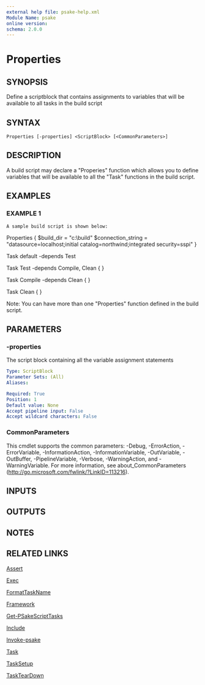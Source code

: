 ```yaml
---
external help file: psake-help.xml
Module Name: psake
online version:
schema: 2.0.0
---
```


# Properties

## SYNOPSIS
Define a scriptblock that contains assignments to variables that will be available to all tasks in the build script

## SYNTAX

```
Properties [-properties] <ScriptBlock> [<CommonParameters>]
```

## DESCRIPTION
A build script may declare a "Properies" function which allows you to define variables that will be available to all the "Task" functions in the build script.

## EXAMPLES

### EXAMPLE 1
```
A sample build script is shown below:
```

Properties {
    $build_dir = "c:\build"
    $connection_string = "datasource=localhost;initial catalog=northwind;integrated security=sspi"
}

Task default -depends Test

Task Test -depends Compile, Clean {
}

Task Compile -depends Clean {
}

Task Clean {
}

Note: You can have more than one "Properties" function defined in the build script.

## PARAMETERS

### -properties
The script block containing all the variable assignment statements

```yaml
Type: ScriptBlock
Parameter Sets: (All)
Aliases:

Required: True
Position: 1
Default value: None
Accept pipeline input: False
Accept wildcard characters: False
```

### CommonParameters
This cmdlet supports the common parameters: -Debug, -ErrorAction, -ErrorVariable, -InformationAction, -InformationVariable, -OutVariable, -OutBuffer, -PipelineVariable, -Verbose, -WarningAction, and -WarningVariable.
For more information, see about_CommonParameters (http://go.microsoft.com/fwlink/?LinkID=113216).

## INPUTS

## OUTPUTS

## NOTES

## RELATED LINKS

[Assert]()

[Exec]()

[FormatTaskName]()

[Framework]()

[Get-PSakeScriptTasks]()

[Include]()

[Invoke-psake]()

[Task]()

[TaskSetup]()

[TaskTearDown]()

